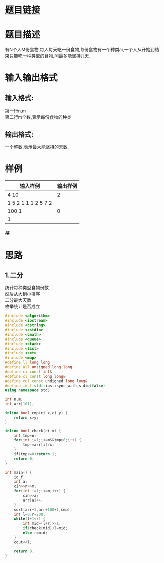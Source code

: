 # [**题目链接**](http://codeforces.com/contest/1011/problem/B "CF1011B")
# **题目描述**
有N个人M份食物,每人每天吃一份食物,每份食物有一个种类ai,一个人从开始到结束只能吃一种类型的食物,问最多能坚持几天.
# **输入输出格式**
## 输入格式:
第一行n,m   
第二行m个数,表示每份食物的种类   
## 输出格式:
一个整数,表示最大能坚持的天数.

# **样例**
|输入样例|输出样例|
|--------|--------|
|   4 10 |2       |
|1 5 2 1 1 1 2 5 7 2     |        |
|100 1|0|
|1    | |
###### ~~略~~


# **思路**
## 1.二分
统计每种类型食物份数  
然后从大到小排序      
二分最大天数   
枚举统计是否成立   
```c++
#include <algorithm>
#include <iostream>
#include <cstring>
#include <cstdio>
#include <cmath>
#include <queue>
#include <stack>
#include <list>
#include <set>
#include <map>
#define ll long long
#define ull unsigned long long
#define ci const int&
#define cl const long long&
#define cul const undigned long long&
#define io_f std::ios::sync_with_stdio(false)
using namespace std;

int n,m;
int arr[101];

inline bool cmp(ci x,ci y) {
	return x>y;
}

inline bool check(ci x) {
	int tmp=n;
	for(int i=1;i<=m&&tmp>0;i++) {
		tmp-=arr[i]/x;
	}
	if(tmp<=0)return 1;
	return 0;
}

int main() {
	io_f;
	int a;
	cin>>n>>m;
	for(int i=1;i<=m;i++) {
		cin>>a;
		arr[a]++;
	}
	sort(arr+1,arr+100+1,cmp);
	int l=0,r=200;
	while(l+1<r) {
		int mid=(l+r)>>1;
		if(check(mid))l=mid;
		else r=mid;
	}
	cout<<l;

	return 0;
}
```